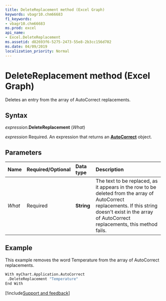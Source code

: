 ```yaml
---
title: DeleteReplacement method (Excel Graph)
keywords: vbagr10.chm66683
f1_keywords:
- vbagr10.chm66683
ms.prod: excel
api_name:
- Excel.DeleteReplacement
ms.assetid: d82693f6-5275-2473-55e8-2b3cc156d702
ms.date: 04/09/2019
localization_priority: Normal
---
```



# DeleteReplacement method (Excel Graph)

Deletes an entry from the array of AutoCorrect replacements.

## Syntax

_expression_.**DeleteReplacement** (_What_)

_expression_ Required. An expression that returns an **[AutoCorrect](excel.autocorrect-graph-object.md)** object.

## Parameters

|Name|Required/Optional|Data type|Description|
|:-----|:-----|:-----|:-----|
|_What_ | Required |**String**|The text to be replaced, as it appears in the row to be deleted from the array of AutoCorrect replacements. If this string doesn't exist in the array of AutoCorrect replacements, this method fails.|

## Example

This example removes the word Temperature from the array of AutoCorrect replacements.

```vb
With myChart.Application.AutoCorrect 
 .DeleteReplacement "Temperature" 
End With
```


[!include[Support and feedback](~/includes/feedback-boilerplate.md)]